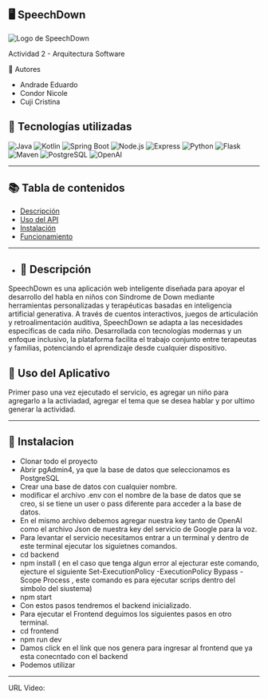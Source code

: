 🖥️ SpeechDown
---
![Logo de SpeechDown](https://blogger.googleusercontent.com/img/a/AVvXsEjJ8vfKPI4zOmBwUROXgY_wlT-bOqqhLIS90p992GfdQv7E5FCKHck6kCxjDkaIbRORvLA-qjaxDs5qoKKNQFEsQaYBXKLC_-W7CuP-PTuj5FmRpYBfvqw6z3Nys46hfEz-I4X5a5UnPbw9Z3piawgqcvxhl17gOPg2gwugs58Ynv3SoFON1kWIbUh6RD8)

Actividad 2 - Arquitectura Software

👤 Autores
- Andrade Eduardo
- Condor Nicole
- Cuji Cristina

## 🚀 Tecnologías utilizadas

![Java](https://img.shields.io/badge/Java-ED8B00?style=for-the-badge&logo=java&logoColor=white)
![Kotlin](https://img.shields.io/badge/Kotlin-7F52FF?style=for-the-badge&logo=kotlin&logoColor=white)
![Spring Boot](https://img.shields.io/badge/Spring%20Boot-6DB33F?style=for-the-badge&logo=spring-boot&logoColor=white)
![Node.js](https://img.shields.io/badge/Node.js-339933?style=for-the-badge&logo=node.js&logoColor=white)
![Express](https://img.shields.io/badge/Express-000000?style=for-the-badge&logo=express&logoColor=white)
![Python](https://img.shields.io/badge/Python-3776AB?style=for-the-badge&logo=python&logoColor=white)
![Flask](https://img.shields.io/badge/Flask-000000?style=for-the-badge&logo=flask&logoColor=white)
![Maven](https://img.shields.io/badge/Maven-C71A36?style=for-the-badge&logo=apache-maven&logoColor=white)
![PostgreSQL](https://img.shields.io/badge/PostgreSQL-336791?style=for-the-badge&logo=postgresql&logoColor=white)
![OpenAI](https://img.shields.io/badge/OpenAI-412991?style=for-the-badge&logo=openai&logoColor=white)



---
## 📚 Tabla de contenidos

- [Descripción](#descripción)
- [Uso del API](#uso-del-api)
- [Instalación](#instalación)
- [Funcionamiento](#Funcionamiento)

---
- ## 🧾 Descripción

SpeechDown es una aplicación web inteligente diseñada para apoyar el desarrollo del habla en niños con Síndrome de Down mediante herramientas personalizadas y terapéuticas basadas en inteligencia artificial generativa. A través de cuentos interactivos, juegos de articulación y retroalimentación auditiva, SpeechDown se adapta a las necesidades específicas de cada niño.
Desarrollada con tecnologías modernas y un enfoque inclusivo, la plataforma facilita el trabajo conjunto entre terapeutas y familias, potenciando el aprendizaje desde cualquier dispositivo.

## 🧪 Uso del Aplicativo

Primer paso una vez ejecutado el servicio, es agregar un niño para agregarlo a la activiadad, agregar el tema que se desea hablar y por ultimo generar la actividad.

---
## 🧪 Instalacion

- Clonar todo el proyecto
- Abrir pgAdmin4, ya que la base de datos que seleccionamos es PostgreSQL
- Crear una base de datos con cualquier nombre.
- modificar el archivo .env con el nombre de la base de datos que se creo, si se tiene un user o pass diferente para acceder a la base de datos.
- En el mismo archivo debemos agregar nuestra key tanto de OpenAI como el archivo Json de nuestra key del servicio de Google para la voz.
- Para levantar el servicio necesitamos entrar a un terminal y dentro de este terminal ejecutar los siguietnes comandos.
- cd backend
- npm install  ( en el caso que tenga algun error al ejecturar este comando, ejecture el siguiente  Set-ExecutionPolicy -ExecutionPolicy Bypass -Scope Process , este comando es para ejecutar scrips dentro del simbolo del siustema)
- npm start
- Con estos pasos tendremos el backend inicializado.
- Para ejecutar el Frontend deguimos los siguientes pasos en otro terminal.
- cd frontend
- npm run dev
- Damos click en el link que nos genera para ingresar al frontend que ya esta conecntado con el backend
- Podemos utilizar

---

URL Video: 
